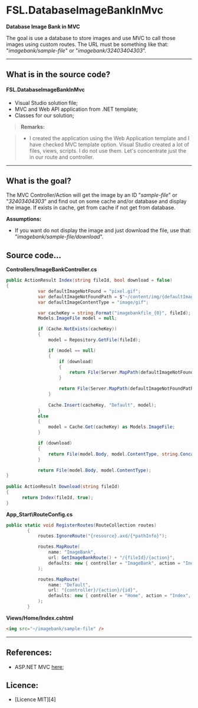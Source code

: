 # FSL.DatabaseImageBankInMvc

**Database Image Bank in MVC**

The goal is use a database to store images and use MVC to call those images using custom routes. The URL must be something like that: "*imagebank/sample-file*" or "*imagebank/32403404303*".

---

What is in the source code?
---

#### <i class="icon-file"></i> FSL.DatabaseImageBankInMvc

- Visual Studio solution file;
- MVC and Web API application from .NET template;
- Classes for our solution; 

> **Remarks:**

> - I created the application using the Web Application template and I have checked MVC template option. Visual Studio created a lot of files, views, scripts. I do not use them. Let's concentrate just the in our route and controller.

---

What is the goal?
---

The MVC Controller/Action will get the image by an ID "*sample-file*" or "*32403404303*" and find out on some cache and/or database and display the image. If exists in cache, get from cache if not get from database.

**Assumptions:**
- If you want do not display the image and just download the file, use that:
"*imagebank/sample-file/download*".


Source code...
---

**Controllers/ImageBankController.cs**
```csharp
public ActionResult Index(string fileId, bool download = false)
{
            var defaultImageNotFound = "pixel.gif";
            var defaultImageNotFoundPath = $"~/content/img/{defaultImageNotFound}";
            var defaultImageContentType = "image/gif";

            var cacheKey = string.Format("imagebankfile_{0}", fileId);
            Models.ImageFile model = null;

            if (Cache.NotExists(cacheKey))
            {
                model = Repository.GetFile(fileId);

                if (model == null)
                {
                    if (download)
                    {
                        return File(Server.MapPath(defaultImageNotFoundPath), defaultImageContentType, defaultImageNotFound);
                    }

                    return File(Server.MapPath(defaultImageNotFoundPath), defaultImageContentType);
                }
                
                Cache.Insert(cacheKey, "Default", model);
            }
            else
            {
                model = Cache.Get(cacheKey) as Models.ImageFile;
            }

            if (download)
            {
                return File(model.Body, model.ContentType, string.Concat(fileId, model.Extension));
            }

            return File(model.Body, model.ContentType);
}
        
public ActionResult Download(string fileId)
{
	  return Index(fileId, true);
}
```

**App_Start\RouteConfig.cs**
```csharp
public static void RegisterRoutes(RouteCollection routes)
        {
            routes.IgnoreRoute("{resource}.axd/{*pathInfo}");

            routes.MapRoute(
                name: "ImageBank",
                url: GetImageBankRoute() + "/{fileId}/{action}",
                defaults: new { controller = "ImageBank", action = "Index" }
            );

            routes.MapRoute(
                name: "Default",
                url: "{controller}/{action}/{id}",
                defaults: new { controller = "Home", action = "Index", id = UrlParameter.Optional }
            );
        }
```


**Views/Home/Index.cshtml**
```html
<img src="~/imagebank/sample-file" />
```

----------

References:
---

- ASP.NET MVC [here][1];

Licence:
---

- [Licence MIT][4]


  [1]: https://www.asp.net/mvc

